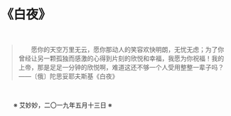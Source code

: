 # 《白夜》

&emsp;&emsp;

>&emsp;&emsp;愿你的天空万里无云，愿你那动人的笑容欢快明朗，无忧无虑；为了你曾经让另一颗孤独而感激的心得到片刻的欣悦和幸福，我愿为你祝福！我的上帝，那是足足一分钟的欣悦啊，难道这还不够一个人受用整整一辈子吗？——〔俄〕陀思妥耶夫斯基《白夜》

&emsp;&emsp;

&emsp;&emsp;※ 艾妙妙，二〇一九年五月十三日 ※